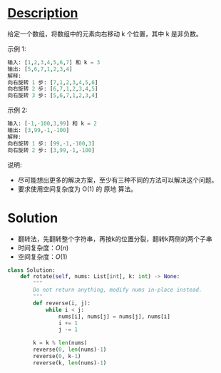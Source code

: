 # [Description](https://leetcode-cn.com/problems/rotate-array)
给定一个数组，将数组中的元素向右移动 k 个位置，其中 k 是非负数。

示例 1:
```python
输入: [1,2,3,4,5,6,7] 和 k = 3
输出: [5,6,7,1,2,3,4]
解释:
向右旋转 1 步: [7,1,2,3,4,5,6]
向右旋转 2 步: [6,7,1,2,3,4,5]
向右旋转 3 步: [5,6,7,1,2,3,4]
```
示例 2:
```python
输入: [-1,-100,3,99] 和 k = 2
输出: [3,99,-1,-100]
解释: 
向右旋转 1 步: [99,-1,-100,3]
向右旋转 2 步: [3,99,-1,-100]
```
说明:

- 尽可能想出更多的解决方案，至少有三种不同的方法可以解决这个问题。
- 要求使用空间复杂度为 O(1) 的 原地 算法。


# Solution
- 翻转法，先翻转整个字符串，再按k的位置分裂，翻转k两侧的两个子串
- 时间复杂度：$O(n)$
- 空间复杂度：$O(1)$

```python
class Solution:
    def rotate(self, nums: List[int], k: int) -> None:
        """
        Do not return anything, modify nums in-place instead.
        """
        def reverse(i, j):
            while i < j:
                nums[i], nums[j] = nums[j], nums[i]
                i += 1
                j -= 1
        
        k = k % len(nums)
        reverse(0, len(nums)-1)
        reverse(0, k-1)
        reverse(k, len(nums)-1)
```